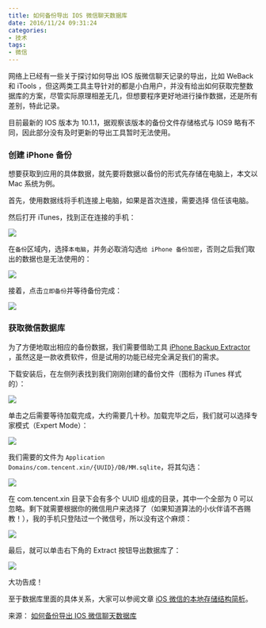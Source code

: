 ```yaml
---
title: 如何备份导出 IOS 微信聊天数据库
date: 2016/11/24 09:31:24
categories:
- 技术
tags:
- 微信
---
```


网络上已经有一些关于探讨如何导出 IOS 版微信聊天记录的导出，比如 WeBack 和 iTools ，但这两类工具主导针对的都是小白用户，并没有给出如何获取完整数据库的方案，尽管实际原理相差无几，但想要程序更好地进行操作数据，还是所有差别，特此记录。

目前最新的 IOS 版本为 10.1.1，据观察该版本的备份文件存储格式与 IOS9 略有不同，因此部分没有及时更新的导出工具暂时无法使用。

### 创建 iPhone 备份

想要获取到应用的具体数据，就先要将数据以备份的形式先存储在电脑上，本文以 Mac 系统为例。

首先，使用数据线将手机连接上电脑，如果是首次连接，需要选择 信任该电脑。

然后打开 iTunes，找到正在连接的手机：

![](http://pics.naaln.com/blog/2019-01-14-032512.jpg-basicBlog)

在`备份`区域内，选择`本电脑`，并务必取消勾选`给 iPhone 备份加密`，否则之后我们取出的数据也是无法使用的：

![](http://pics.naaln.com/blog/2019-01-14-032513.jpg-basicBlog)

接着，点击`立即备份`并等待备份完成：

![](http://pics.naaln.com/blog/2019-01-14-032514.jpg-basicBlog)

### 获取微信数据库

为了方便地取出相应的备份数据，我们需要借助工具 [iPhone Backup Extractor](http://www.iphonebackupextractor.com/free-download/) ，虽然这是一款收费软件，但是试用的功能已经完全满足我们的需求。

下载安装后，在左侧列表找到我们刚刚创建的备份文件（图标为 iTunes 样式的）：

![](http://pics.naaln.com/blog/2019-01-14-032515.jpg-basicBlog)

单击之后需要等待加载完成，大约需要几十秒。加载完毕之后，我们就可以选择专家模式（Expert Mode）：

![](http://pics.naaln.com/blog/2019-01-14-032519.jpg-basicBlog)

我们需要的文件为 `Application Domains/com.tencent.xin/{UUID}/DB/MM.sqlite`，将其勾选：

![](http://pics.naaln.com/blog/2019-01-14-032520.jpg-basicBlog)

在 com.tencent.xin 目录下会有多个 UUID 组成的目录，其中一个全部为 0 可以忽略。剩下就需要根据你的微信用户来选择了（如果知道算法的小伙伴请不吝赐教！），我的手机只登陆过一个微信号，所以没有这个麻烦：

![](http://pics.naaln.com/blog/2019-01-14-032521.jpg-basicBlog)

最后，就可以单击右下角的 Extract 按钮导出数据库了：

![](http://pics.naaln.com/blog/2019-01-14-32522.jpg-basicBlog)

大功告成！

至于数据库里面的具体关系，大家可以参阅文章 [iOS 微信的本地存储结构简析](/2016/11/wechat-data-structure/)。

来源： [如何备份导出 IOS 微信聊天数据库](https://github.com/Unknwon/wuwen.org/issues/15?hmsr=toutiao.io&utm_medium=toutiao.io&utm_source=toutiao.io)